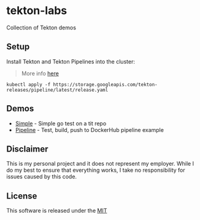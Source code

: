 # tekton-labs

Collection of Tekton demos

## Setup 

Install Tekton and Tekton Pipelines into the cluster:

> More info [here](https://tekton.dev/docs/getting-started/)

```shell
kubectl apply -f https://storage.googleapis.com/tekton-releases/pipeline/latest/release.yaml
```

## Demos

* [Simple](./simple) - Simple go test on a tit repo
* [Pipeline](./pipeline) - Test, build, push to DockerHub pipeline example 


## Disclaimer

This is my personal project and it does not represent my employer. While I do my best to ensure that everything works, I take no responsibility for issues caused by this code.

## License

This software is released under the [MIT](./LICENSE)